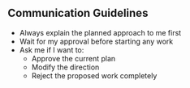 ## Communication Guidelines
- Always explain the planned approach to me first
- Wait for my approval before starting any work
- Ask me if I want to:
  - Approve the current plan
  - Modify the direction
  - Reject the proposed work completely